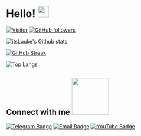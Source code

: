 
# Hello! <img src="https://raw.githubusercontent.com/MartinHeinz/MartinHeinz/master/wave.gif" width="30px">

[![Visitor](https://visitor-badge.laobi.icu/badge?page_id=itsLuuke.itsLuuke)](https://github.com/itsLuuke) [![GitHub followers](https://img.shields.io/github/followers/itsLuuke.svg?style=social&label=Follow)](https://github.com/itsLuuke?tab=followers)

![itsLuuke's Github stats](https://github-readme-stats.vercel.app/api?username=itsLuuke&show_icons=true&theme=chartreuse-dark&hide_border=true)

[![GitHub Streak](https://github-readme-streak-stats.herokuapp.com?user=itsLuuke&theme=chartreuse-dark&hide_border=true)](https://git.io/streak-stats)

[![Top Langs](https://github-readme-stats.vercel.app/api/top-langs/?username=itsLuuke&langs_count=4&theme=chartreuse-dark&hide_border=true)](https://github.com/itsLuuke/github-readme-stats)


<h2> Connect with me <img src='https://raw.githubusercontent.com/ShahriarShafin/ShahriarShafin/main/Assets/handshake.gif' width="100px"> </h2>

[![Telegram Badge](https://img.shields.io/badge/-@itsLuuke-0088CC?style=flat&logo=Telegram&logoColor=white)](https://t.me/itsLuuke "Contact on Telegram")
[![Email Badge](https://img.shields.io/badge/-me@luuke.ml-c14438?style=flat&logo=Gmail&logoColor=white&link=mailto:me@luuke.ml)](mailto:me@luuke.ml)
[![YouTube Badge](https://img.shields.io/youtube/views/dQw4w9WgXcQ?style=social)](https://www.youtube.com/watch?v=dQw4w9WgXcQ)


